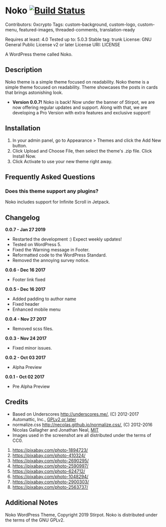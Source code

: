 # Noko [![Build Status](https://travis-ci.org/0xcrypto/noko.svg?branch=master)](https://travis-ci.org/0xcrypto/noko)

Contributors: 0xcrypto
Tags: custom-background, custom-logo, custom-menu, featured-images, threaded-comments, translation-ready

Requires at least: 4.0
Tested up to: 5.0.3
Stable tag: trunk
License: GNU General Public License v2 or later
License URI: LICENSE

A WordPress theme called Noko.
	
## Description

Noko theme is a simple theme focused on readability. Noko theme is a simple theme focused on readability. Theme showcases the posts in cards that brings astonishing look.

* **Version 0.0.7!**
Noko is back! Now under the banner of Stirpot, we are now offering regular updates and support. Along with that, we are developing a Pro Version with extra features and exclusive support! 

## Installation

1. In your admin panel, go to Appearance > Themes and click the Add New button.
2. Click Upload and Choose File, then select the theme's .zip file. Click Install Now.
3. Click Activate to use your new theme right away.

## Frequently Asked Questions

### Does this theme support any plugins?
Noko includes support for Infinite Scroll in Jetpack.

## Changelog
**0.0.7 - Jan 27 2019**
* Restarted the development :) Expect weekly updates!
* Tested on WordPress 5.
* Fixed the Warning message in Footer.
* Reformatted code to the WordPress Standard.
* Removed the annoying survey notice.

**0.0.6 - Dec 16 2017**
* Footer link fixed

**0.0.5 - Dec 16 2017**
* Added padding to author name
* Fixed header
* Enhanced mobile menu

**0.0.4 - Nov 27 2017**
* Removed scss files.

**0.0.3 - Nov 24 2017**
* Fixed minor issues.

**0.0.2 - Oct 03 2017**
* Alpha Preview

**0.0.1 - Oct 02 2017**
* Pre Alpha Preview

## Credits

* Based on Underscores http://underscores.me/, (C) 2012-2017 Automattic, Inc., [GPLv2 or later](https://www.gnu.org/licenses/gpl-2.0.html)
* normalize.css http://necolas.github.io/normalize.css/, (C) 2012-2016 Nicolas Gallagher and Jonathan Neal, [MIT](http://opensource.org/licenses/MIT)
* Images used in the screenshot are all distributed under the terms of CC0.
1. https://pixabay.com/photo-1894723/
2. https://pixabay.com/photo-410324/
3. https://pixabay.com/photo-2690295/
4. https://pixabay.com/photo-2590997/
5. https://pixabay.com/photo-624712/
6. https://pixabay.com/photo-1048294/
7. https://pixabay.com/photo-2900303/
8. https://pixabay.com/photo-2563737/

## Additional Notes
Noko WordPress Theme, Copyright 2019 Stirpot.
Noko is distributed under the terms of the GNU GPLv2.